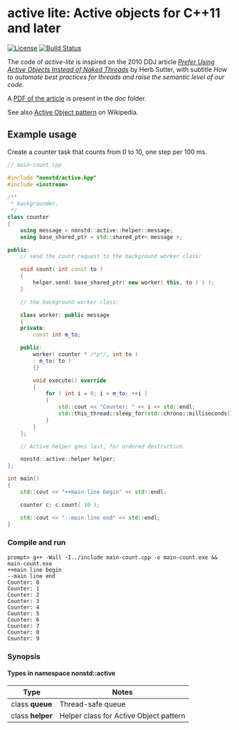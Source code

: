 # active lite: Active objects for C++11 and later

[![License](https://img.shields.io/badge/license-BSL-blue.svg)](https://opensource.org/licenses/BSL-1.0) [![Build Status](https://github.com/martinmoene/active-lite/actions/workflows/ci.yml/badge.svg)](https://github.com/martinmoene/active-lite/actions/workflows/ci.yml)

The code of _active-lite_ is inspired on the 2010 DDJ article [_Prefer Using Active Objects Instead of Naked Threads_](https://herbsutter.com/2010/07/12/effective-concurrency-prefer-using-active-objects-instead-of-naked-threads/) by Herb Sutter, with subtitle _How to automate best practices for threads and raise the semantic level of our code_.

A [PDF of the article](./doc/Sutter2010a.pdf) is present in the _doc_ folder.

See also [Active Object pattern](http://en.wikipedia.org/wiki/Active_object) on Wikipedia.

## Example usage

Create a counter task that counts from 0 to 10, one step per 100 ms.

```C++
// main-count.cpp

#include "nonstd/active.hpp"
#include <iostream>

/**
 * backgrounder.
 */
class counter
{
    using message = nonstd::active::helper::message;
    using base_shared_ptr = std::shared_ptr< message >;

public:
    // send the count request to the background worker class:

    void count( int const to )
    {
        helper.send( base_shared_ptr( new worker( this, to ) ) );
    }

    // the background worker class:

    class worker: public message
    {
    private:
        const int m_to;

    public:
        worker( counter * /*p*/, int to )
        : m_to( to )
        {}

        void execute() override
        {
            for ( int i = 0; i < m_to; ++i )
            {
                std::cout << "Counter: " << i << std::endl;
                std::this_thread::sleep_for(std::chrono::milliseconds(100));
            }
        }
    };

    // Active helper goes last, for ordered destruction.

    nonstd::active::helper helper;
};

int main()
{
    std::cout << "++main line begin" << std::endl;

    counter c; c.count( 10 );

    std::cout << "--main line end" << std::endl;
}
```

### Compile and run

```Cmd
prompt> g++ -Wall -I../include main-count.cpp -o main-count.exe && main-count.exe
++main line begin
--main line end
Counter: 0
Counter: 1
Counter: 2
Counter: 3
Counter: 4
Counter: 5
Counter: 6
Counter: 7
Counter: 8
Counter: 9
```

### Synopsis

#### Types in namespace nonstd::active

| Type             | Notes                                  |
| ---------------- | -------------------------------------- |
| class **queue**  | Thread-safe queue                      |
| class **helper** | Helper class for Active Object pattern |
